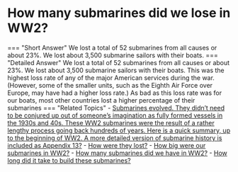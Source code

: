 # How many submarines did we lose in WW2?

=== "Short Answer"
    We lost a total of 52 submarines from all causes or about 23%. We lost about 3,500 submarine sailors with their boats.
=== "Detailed Answer"
    We lost a total of 52 submarines from all causes or about 23%.  We lost about 3,500 submarine sailors with their boats.  This was the highest loss rate of any of the major American services during the war.  (However, some of the smaller units, such as the Eighth Air Force over Europe, may have had a higher loss rate.)  As bad as this loss rate was for our boats, most other countries lost a higher percentage of their submarines
=== "Related Topics"
    - [Submarines evolved.  They didn’t need to be conjured up out of someone’s imagination as fully formed vessels in the 1930s and 40s.  These WW2 submarines were the result of a rather lengthy process going back hundreds of years.  Here is a quick summary, up to the beginning of WW2.  A more detailed version of submarine history is included as Appendix 13?](submarines-evolved-they-didnt-need-to-be-conjured-up-out-of-someones-imagination-as-fully.md)
    - [How were they lost?](how-were-they-lost.md)
    - [How big were our submarines in WW2?](how-big-were-our-submarines-in-ww2.md)
    - [How many submarines did we have in WW2?](how-many-submarines-did-we-have-in-ww2.md)
    - [How long did it take to build these submarines?](how-long-did-it-take-to-build-these-submarines.md)
